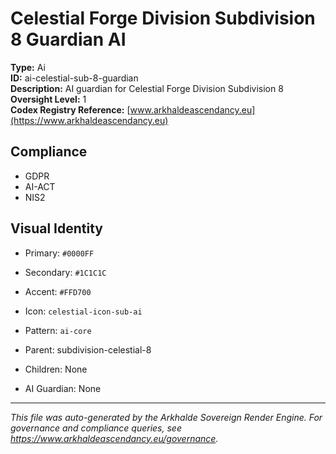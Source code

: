 # Celestial Forge Division Subdivision 8 Guardian AI

**Type:** Ai  
**ID:** ai-celestial-sub-8-guardian  
**Description:** AI guardian for Celestial Forge Division Subdivision 8  
**Oversight Level:** 1  
**Codex Registry Reference:** [www.arkhaldeascendancy.eu](https://www.arkhaldeascendancy.eu)

## Compliance

- GDPR
- AI-ACT
- NIS2

## Visual Identity

- Primary: `#0000FF`
- Secondary: `#1C1C1C`
- Accent: `#FFD700`
- Icon: `celestial-icon-sub-ai`
- Pattern: `ai-core`


- Parent: subdivision-celestial-8
- Children: None
- AI Guardian: None

---

*This file was auto-generated by the Arkhalde Sovereign Render Engine. For governance and compliance queries, see https://www.arkhaldeascendancy.eu/governance.*